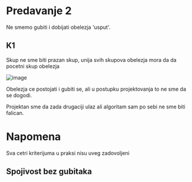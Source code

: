 <!-- Summary snippet

<details>
 <summary> Name of Summary </summary> 
  
Some snippet of text
 
</details>


-->

# Predavanje 2

Ne smemo gubiti i dobijati obelezja 'usput'. 

## K1

Skup ne sme biti prazan skup, unija svih skupova obelezja mora da da pocetni skup obelezja

![image](https://user-images.githubusercontent.com/45834270/97291178-d7f88600-1849-11eb-84f2-d7d0911d17ae.png)

Obelezja ce postojati i gubiti se, ali u postupku projektovanja to ne sme da se dogodi. 

Projektan sme da zada drugaciji ulaz ali algoritam sam po sebi ne sme biti falican.

# Napomena

Sva cetri kriterijuma u praksi nisu uveg zadovoljeni

## Spojivost bez gubitaka



